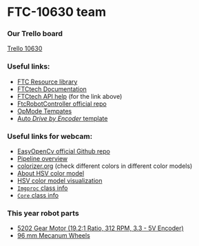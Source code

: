 # FTC-10630 team

### Our Trello board
[Trello 10630](https://trello.com/b/itgROMYJ/10630)

### Useful links:
* [FTC Resource library](https://www.firstinspires.org/resource-library)
* [FTCtech Documentation](https://ftctechnh.github.io/ftc_app/doc/javadoc/index.html)
* [FTCtech API help](https://ftctechnh.github.io/ftc_app/doc/javadoc/help-doc.html) (for the link above)
* [FtcRobotController official repo](https://github.com/FIRST-Tech-Challenge/FtcRobotController)
* [OpMode Tempates](https://github.com/FIRST-Tech-Challenge/FtcRobotController/tree/master/FtcRobotController/src/main/java/org/firstinspires/ftc/robotcontroller/external/samples)
* [Auto _Drive by Encoder_ template](https://github.com/FIRST-Tech-Challenge/FtcRobotController/blob/master/FtcRobotController/src/main/java/org/firstinspires/ftc/robotcontroller/external/samples/RobotAutoDriveByEncoder_Linear.java)

### Useful links for webcam:
* [EasyOpenCv official Github repo](https://github.com/OpenFTC/EasyOpenCV)
* [Pipeline overview](https://github.com/OpenFTC/EasyOpenCV/blob/master/doc/user_docs/pipelines_overview.md)
* [colorizer.org](https://colorizer.org/) (check different colors in different color models)
* [About HSV color model](https://www.learnui.design/blog/the-hsb-color-system-practicioners-primer.html)
* [HSV color model visualization](https://www.learnui.design/blog/img/hsb/hsb-cone-and-hsl-dicone.png)
* [`Imgproc` class info](https://docs.opencv.org/3.4/javadoc/org/opencv/imgproc/Imgproc.html)
* [`Core` class info](https://docs.opencv.org/3.4/javadoc/org/opencv/core/Core.html)

### This year robot parts
* [5202 Gear Motor (19.2:1 Ratio, 312 RPM, 3.3 - 5V Encoder)](https://www.gobilda.com/5202-series-yellow-jacket-planetary-gear-motor-19-2-1-ratio-312-rpm-3-3-5v-encoder/)
* [96 mm Mecanum Wheels](https://www.gobilda.com/96mm-mecanum-wheel-set-70a-durometer-bearing-supported-rollers/)
